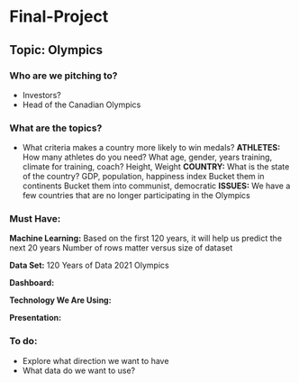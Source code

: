 # Final-Project

## Topic: Olympics

### Who are we pitching to?
- Investors?
- Head of the Canadian Olympics 

### What are the topics?
- What criteria makes a country more likely to win medals?
**ATHLETES:**
How many athletes do you need? 
What age, gender, years training, climate for training, coach?
Height, Weight
**COUNTRY:**
What is the state of the country? GDP, population, happiness index
Bucket them in continents 
Bucket them into communist, democratic
**ISSUES:**
We have a few countries that are no longer participating in the Olympics

### Must Have: 
**Machine Learning:**
Based on the first 120 years, it will help us predict the next 20 years
Number of rows matter versus size of dataset

**Data Set:**
120 Years of Data
2021 Olympics

**Dashboard:**

**Technology We Are Using:**

**Presentation:**

### To do:
- Explore what direction we want to have
- What data do we want to use?
